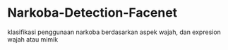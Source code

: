 # Narkoba-Detection-Facenet
klasifikasi penggunaan narkoba berdasarkan aspek wajah, dan expresion wajah atau mimik
